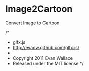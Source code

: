 # Image2Cartoon
Convert Image to Cartoon

/*
 * glfx.js
 * http://evanw.github.com/glfx.js/
 *
 * Copyright 2011 Evan Wallace
 * Released under the MIT license
 */
